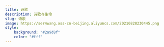 ```yaml
---
title: 诗歌
description: 诗歌与生命
slug: 诗歌
image: https://ser4wang.oss-cn-beijing.aliyuncs.com/20210828230445.png
style:
    background: "#2a9d8f"
    color: "#fff"
---
```


